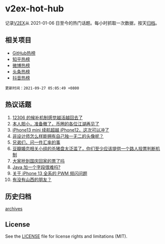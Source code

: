 # v2ex-hot-hub

 记录[V2EX](https://www.v2ex.com/)从 2021-01-06 日至今的热门话题。每小时抓取一次数据，按天[归档](archives)。
 
 ## 相关项目

- [GitHub热榜](https://github.com/lonnyzhang423/github-hot-hub)
- [知乎热榜](https://github.com/lonnyzhang423/zhihu-hot-hub)
- [微博热榜](https://github.com/lonnyzhang423/weibo-hot-hub)
- [头条热榜](https://github.com/lonnyzhang423/toutiao-hot-hub)
- [抖音热榜](https://github.com/lonnyzhang423/douyin-hot-hub)


 `更新时间：2021-09-27 05:05:49 +0800`

## 热议话题

1. [12306 的候补机制感觉越活越回去了](https://www.v2ex.com/t/804383)
1. [本人胆小，准备撤了，币圈的各位江湖再见了](https://www.v2ex.com/t/804237)
1. [iPhone13 mini 续航超越 iPhone12，这次可以冲了](https://www.v2ex.com/t/804252)
1. [非设计师怎么样能拥有自己独一无二的头像呢？](https://www.v2ex.com/t/804317)
1. [兄弟们，问一件汇率的事](https://www.v2ex.com/t/804242)
1. [豆瓣婚恋相关小组的杀猪盘太泛滥了，你们至少应该提供一个路人投票判断机制](https://www.v2ex.com/t/804379)
1. [大家抢到国庆回家的票了吗](https://www.v2ex.com/t/804368)
1. [Java 加一个字段很难吗?](https://www.v2ex.com/t/804422)
1. [关于 iPhone 13 全系的 PWM 频闪问题](https://www.v2ex.com/t/804386)
1. [有没有山西的朋友？](https://www.v2ex.com/t/804269)

## 历史归档

[archives](archives)

## License

See the [LICENSE](LICENSE) file for license rights and limitations (MIT).
